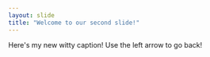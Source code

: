 ```yaml
---
layout: slide
title: "Welcome to our second slide!"
---
```

Here's my new witty caption!
Use the left arrow to go back!
